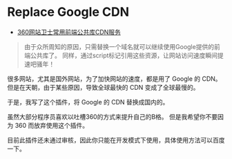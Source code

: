 Replace Google CDN
==================

- [360网站卫士常用前端公共库CDN服务](http://libs.useso.com)

> 由于众所周知的原因，只需替换一个域名就可以继续使用Google提供的前端公共库了。
> 同样，通过script标记引用这些资源，让网站访问速度瞬间提速吧骚年！

很多网站，尤其是国外网站，为了加快网站的速度，都是用了 Google 的 CDN。
但是在天朝，由于某些原因，导致全球最快的 CDN 变成了全球最慢的。

于是，我写了这个插件，将 Google 的 CDN 替换成国内的。

虽然大部分程序员喜欢以吐槽360的方式来提升自己的B格。
但是我希望你不要因为 360 而放弃使用这个插件。

目前此插件还未通过审核，因此你只能在开发模式下使用，具体使用方法可以百度一下。
